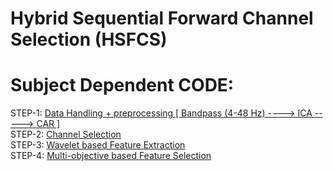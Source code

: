 # Hybrid Sequential Forward Channel Selection (HSFCS)

# Subject Dependent CODE:
 STEP-1: [Data Handling + preprocessing [ Bandpass (4-48 Hz) ----> ICA -----> CAR ]](https://github.com/shyammarjit/HSFCS/blob/main/Subject%20Dependent/Code/STEP-1%20%3D%3D%3D%3D%3E%20band_48_fir_None_one%20%3D%3D%3D%3E%20band%20%3D%20(4-48Hz)%20%2B%20band_type%20%3D%20fir%20%2B%20no_of_components%20%3D%20None%20%2B%20one%20components.ipynb)<br/>
 STEP-2: [Channel Selection]()<br/>
 STEP-3: [Wavelet based Feature Extraction]()<br/>
 STEP-4: [Multi-objective based Feature Selection]()<br/>
